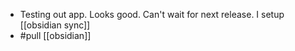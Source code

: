 - Testing out app. Looks good. Can't wait for next release. I setup [[obsidian sync]]
- #pull [[obsidian]]